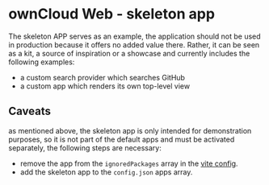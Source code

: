 # ownCloud Web - skeleton app

The skeleton APP serves as an example, the application should not be used in production because it offers no added value there.
Rather, it can be seen as a kit, a source of inspiration or a showcase and currently includes the following examples:

* a custom search provider which searches GitHub
* a custom app which renders its own top-level view

## Caveats
as mentioned above, the skeleton app is only intended for demonstration purposes,
so it is not part of the default apps and must be activated separately, the following steps are necessary:

* remove the app from the `ignoredPackages` array in the [vite config](../../vite.config.ts).
* add the skeleton app to the `config.json` apps array.

